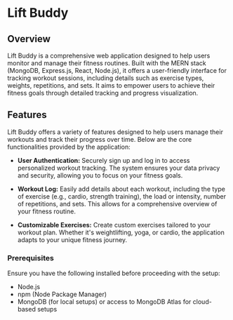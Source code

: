 # Lift Buddy

## Overview

Lift Buddy is a comprehensive web application designed to help users monitor and manage their fitness routines. Built with the MERN stack (MongoDB, Express.js, React, Node.js), it offers a user-friendly interface for tracking workout sessions, including details such as exercise types, weights, repetitions, and sets. It aims to empower users to achieve their fitness goals through detailed tracking and progress visualization.

## Features

Lift Buddy offers a variety of features designed to help users manage their workouts and track their progress over time. Below are the core functionalities provided by the application:

- **User Authentication:** Securely sign up and log in to access personalized workout tracking. The system ensures your data privacy and security, allowing you to focus on your fitness goals.

- **Workout Log:** Easily add details about each workout, including the type of exercise (e.g., cardio, strength training), the load or intensity, number of repetitions, and sets. This allows for a comprehensive overview of your fitness routine.

- **Customizable Exercises:** Create custom exercises tailored to your workout plan. Whether it's weightlifting, yoga, or cardio, the application adapts to your unique fitness journey.

### Prerequisites

Ensure you have the following installed before proceeding with the setup:
- Node.js
- npm (Node Package Manager)
- MongoDB (for local setups) or access to MongoDB Atlas for cloud-based setups
